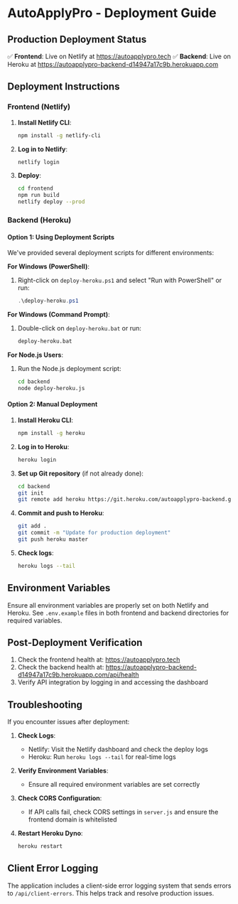 # AutoApplyPro - Deployment Guide

## Production Deployment Status

✅ **Frontend**: Live on Netlify at https://autoapplypro.tech
✅ **Backend**: Live on Heroku at https://autoapplypro-backend-d14947a17c9b.herokuapp.com

## Deployment Instructions

### Frontend (Netlify)

1. **Install Netlify CLI**:
   ```bash
   npm install -g netlify-cli
   ```

2. **Log in to Netlify**:
   ```bash
   netlify login
   ```

3. **Deploy**:
   ```bash
   cd frontend
   npm run build
   netlify deploy --prod
   ```

### Backend (Heroku)

#### Option 1: Using Deployment Scripts

We've provided several deployment scripts for different environments:

**For Windows (PowerShell)**:
1. Right-click on `deploy-heroku.ps1` and select "Run with PowerShell" or run:
   ```powershell
   .\deploy-heroku.ps1
   ```

**For Windows (Command Prompt)**:
1. Double-click on `deploy-heroku.bat` or run:
   ```cmd
   deploy-heroku.bat
   ```

**For Node.js Users**:
1. Run the Node.js deployment script:
   ```bash
   cd backend
   node deploy-heroku.js
   ```

#### Option 2: Manual Deployment

1. **Install Heroku CLI**:
   ```bash
   npm install -g heroku
   ```

2. **Log in to Heroku**:
   ```bash
   heroku login
   ```

3. **Set up Git repository** (if not already done):
   ```bash
   cd backend
   git init
   git remote add heroku https://git.heroku.com/autoapplypro-backend.git
   ```

4. **Commit and push to Heroku**:
   ```bash
   git add .
   git commit -m "Update for production deployment"
   git push heroku master
   ```

5. **Check logs**:
   ```bash
   heroku logs --tail
   ```

## Environment Variables

Ensure all environment variables are properly set on both Netlify and Heroku. See `.env.example` files in both frontend and backend directories for required variables.

## Post-Deployment Verification

1. Check the frontend health at: https://autoapplypro.tech
2. Check the backend health at: https://autoapplypro-backend-d14947a17c9b.herokuapp.com/api/health
3. Verify API integration by logging in and accessing the dashboard

## Troubleshooting

If you encounter issues after deployment:

1. **Check Logs**:
   - Netlify: Visit the Netlify dashboard and check the deploy logs
   - Heroku: Run `heroku logs --tail` for real-time logs

2. **Verify Environment Variables**:
   - Ensure all required environment variables are set correctly

3. **Check CORS Configuration**:
   - If API calls fail, check CORS settings in `server.js` and ensure the frontend domain is whitelisted

4. **Restart Heroku Dyno**:
   ```bash
   heroku restart
   ```

## Client Error Logging

The application includes a client-side error logging system that sends errors to `/api/client-errors`. This helps track and resolve production issues.
